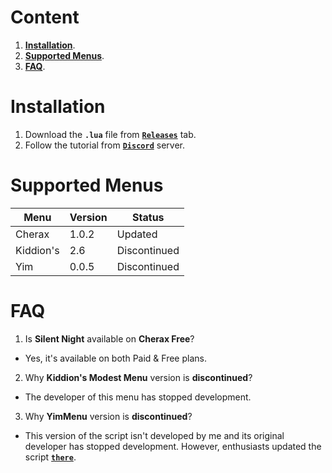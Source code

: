 # Content
1. [**Installation**](#Installation).
2. [**Supported Menus**](#Supported-Menus).
3. [**FAQ**](#FAQ).

# Installation
1. Download the **`.lua`** file from [**`Releases`**](https://github.com/SilentSalo/SilentNight/releases) tab.
2. Follow the tutorial from [**`Discord`**](https://discord.com/invite/AYpT8cBaVb) server.

# Supported Menus
| Menu | Version | Status | 
|--|--|--|
| Cherax | 1.0.2 | Updated |
| Kiddion's | 2.6 | Discontinued |
| Yim | 0.0.5 | Discontinued |

# FAQ
1. Is **Silent Night** available on **Cherax Free**?
- Yes, it's available on  both Paid & Free plans.
2. Why **Kiddion's Modest Menu** version is **discontinued**?
- The developer of this menu has stopped development.
3. Why **YimMenu** version is **discontinued**?
- This version of the script isn't developed by me and its original developer has stopped development. However, enthusiasts updated the script [**`there`**](https://github.com/xnightli06x/Silent-Night/tree/main).
